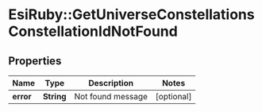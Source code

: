 # EsiRuby::GetUniverseConstellationsConstellationIdNotFound

## Properties
Name | Type | Description | Notes
------------ | ------------- | ------------- | -------------
**error** | **String** | Not found message | [optional] 


